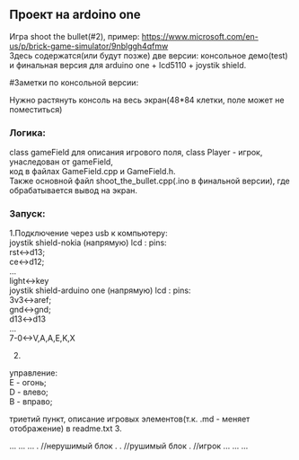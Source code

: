 
## Проект на ardoino one

Игра  shoot the bullet(#2), пример:	https://www.microsoft.com/en-us/p/brick-game-simulator/9nblggh4qfmw  
Здесь содержатся(или будут позже) две версии: консольное демо(test)  
и финальная версия для arduino one  + lcd5110 + joystik shield.  

#Заметки по консольной версии:

Нужно растянуть консоль на весь экран(48*84 клетки, поле может не поместиться)  

### Логика:

class gameField для описания игрового поля, class Player - игрок, унаследован от gameField,  
код в файлах GameField.cpp и GameField.h.  
Также основной файл shoot_the_bullet.cpp(.ino в финальной версии), где обрабатывается вывод на экран.  

### Запуск:

1.Подключение через usb к компьютеру:   
  joystik shield-nokia (напрямую) lcd : pins:   
    rst<->d13;  
    ce<->d12;  
    ...  
    light<->key  
  joystik shield-arduino one (напрямую) lcd : pins:   
    3v3<->aref;  
    gnd<->gnd;  
    d13<->d13  
    ...  
    7-0<->V,A,A,E,K,X  
 
 2.
 управление:  
 E - огонь;  
 D - влево;  
 B - вправо;  
 
 триетий пункт, описание игровых элементов(т.к. .md - меняет отображение)  в readme.txt
 3. 
 
 ...                             ...                       ... 
  .    //нерушимый блок          . .  //рушимый блок        .     //игрок
 ...                             ...                       ...
